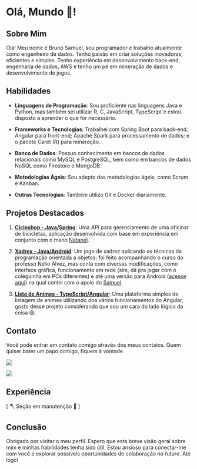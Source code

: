 # Olá, Mundo :wave:!

## Sobre Mim

Olá! Meu nome é Bruno Samuel, sou programador e trabalho atualmente como engenheiro de dados. Tenho paixão em criar soluções inovadoras, eficientes e simples. Tenho experiência em desenvolvimento back-end, engenharia de dados, AWS e tenho um pé em mineração de dados e desenvolvimento de jogos.

## Habilidades

- **Linguagens de Programação**: Sou proficiente nas linguagens Java e Python, mas também sei utilizar R, C, JavaScript, TypeScript e estou disposto a aprender o que for necessário.

- **Frameworks e Tecnologias**: Trabalhei com Spring Boot para back-end; Angular para front-end; Apache Spark para processamento de dados; e o pacote Caret (R) para mineração.

- **Banco de Dados**: Possuo conhecimento em bancos de dados relacionais como MySQL e PostgreSQL, bem como em bancos de dados NoSQL como Firestore e MongoDB.

- **Metodologias Ágeis**: Sou adepto das metodologias ágeis, como Scrum e Kanban.

- **Outras Tecnologias**: Também utilizo Git e Docker diariamente.

## Projetos Destacados

1. **[Cicloshop - Java/Spring](https://github.com/Yuyake23/Xadrez)**: Uma API para gerenciamento de uma oficinar de bicicletas, aplicação desenvolvida com base em experiência em conjunto com o mano [Natanel](https://github.com/radialserial).

2. **[Xadrex - Java/Android](https://github.com/Yuyake23/Xadrez)**: Um jogo de xadrez aplicando as técnicas da programação orientada a objetos; foi feito acompanhando o curso do professo Nélio Alvez, mas conta com diversas modificações, como interface gráfica, funcionamento em rede (sim, dá pra jogar com o coleguinha em PCs diferentes) e até uma versão para Android ([acesse aqui](https://github.com/Yuyake23/XadrezAndroid)) na qual contei com o apoio do [Samuel](https://github.com/Yuyake23/XadrezAndroid/commits?author=SamuelSilvaPDR).

3. **[Lista de Animes - TypeScript/Angular](https://github.com/Yuyake23/animes-angular)**: Uma plataforma simples de listagem de animes utilizando dos vários funcionamentos do Angular, gosto desse projeto considerando que sou um cara do lado lógico da coisa :laughing:.

## Contato

Você pode entrar em contato comigo através dos meus contatos. Quem quiser bater um papo comigo, fiquem à vontade.

[![](https://img.shields.io/badge/-Gmail-c42528?style=for-the-badge&logo=gmail&logoColor=white)](mailto:brunosamuel.orizona@gmail.com)

[![](https://img.shields.io/badge/-LinkedIn-%230077B5?style=for-the-badge&logo=linkedin&logoColor=white)](https://www.linkedin.com/in/brunosamueldasilva/)

## Experiência

\[ :axe: Seção em manutenção :hammer: \]

## Conclusão

Obrigado por visitar o meu perfil. Espero que esta breve visão geral sobre mim e minhas habilidades tenha sido útil. Estou ansioso para conectar-me com você e explorar possíveis oportunidades de colaboração no futuro. Até logo!
